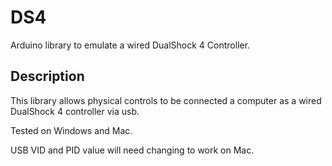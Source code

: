# DS4

Arduino library to emulate a wired DualShock 4 Controller.

## Description

This library allows physical controls to be connected a computer as a wired DualShock 4 controller via usb.

Tested on Windows and Mac.

USB VID and PID value will need changing to work on Mac.
